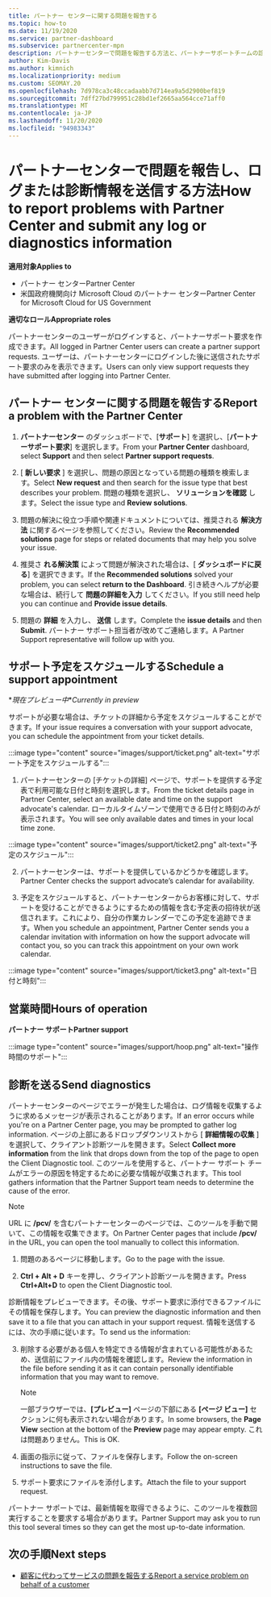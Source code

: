 ```yaml
---
title: パートナー センターに関する問題を報告する
ms.topic: how-to
ms.date: 11/19/2020
ms.service: partner-dashboard
ms.subservice: partnercenter-mpn
description: パートナーセンターで問題を報告する方法と、パートナーサポートチームの診断情報を収集する方法について説明します。
author: Kim-Davis
ms.author: kimnich
ms.localizationpriority: medium
ms.custom: SEOMAY.20
ms.openlocfilehash: 7d978ca3c48ccadaabb7d714ea9a5d2900bef819
ms.sourcegitcommit: 7dff27bd799951c28bd1ef2665aa564cce71aff0
ms.translationtype: MT
ms.contentlocale: ja-JP
ms.lasthandoff: 11/20/2020
ms.locfileid: "94983343"
---
```

# <a name="how-to-report-problems-with-partner-center-and-submit-any-log-or-diagnostics-information"></a><span data-ttu-id="13e3c-103">パートナーセンターで問題を報告し、ログまたは診断情報を送信する方法</span><span class="sxs-lookup"><span data-stu-id="13e3c-103">How to report problems with Partner Center and submit any log or diagnostics information</span></span>

<span data-ttu-id="13e3c-104">**適用対象**</span><span class="sxs-lookup"><span data-stu-id="13e3c-104">**Applies to**</span></span>

- <span data-ttu-id="13e3c-105">パートナー センター</span><span class="sxs-lookup"><span data-stu-id="13e3c-105">Partner Center</span></span>
- <span data-ttu-id="13e3c-106">米国政府機関向け Microsoft Cloud のパートナー センター</span><span class="sxs-lookup"><span data-stu-id="13e3c-106">Partner Center for Microsoft Cloud for US Government</span></span>

<span data-ttu-id="13e3c-107">**適切なロール**</span><span class="sxs-lookup"><span data-stu-id="13e3c-107">**Appropriate roles**</span></span>

<span data-ttu-id="13e3c-108">パートナーセンターのユーザーがログインすると、パートナーサポート要求を作成できます。</span><span class="sxs-lookup"><span data-stu-id="13e3c-108">All logged in Partner Center users can create a partner support requests.</span></span> <span data-ttu-id="13e3c-109">ユーザーは、パートナーセンターにログインした後に送信されたサポート要求のみを表示できます。</span><span class="sxs-lookup"><span data-stu-id="13e3c-109">Users can only view support requests they have submitted after logging into Partner Center.</span></span>

## <a name="report-a-problem-with-the-partner-center"></a><span data-ttu-id="13e3c-110">パートナー センターに関する問題を報告する</span><span class="sxs-lookup"><span data-stu-id="13e3c-110">Report a problem with the Partner Center</span></span>

1. <span data-ttu-id="13e3c-111">**パートナーセンター** のダッシュボードで、[**サポート**] を選択し、[**パートナーサポート要求**] を選択します。</span><span class="sxs-lookup"><span data-stu-id="13e3c-111">From your **Partner Center** dashboard, select **Support** and then select **Partner support requests**.</span></span>

2. <span data-ttu-id="13e3c-112">[ **新しい要求** ] を選択し、問題の原因となっている問題の種類を検索します。</span><span class="sxs-lookup"><span data-stu-id="13e3c-112">Select **New request** and then search for the issue type that best describes your problem.</span></span> <span data-ttu-id="13e3c-113">問題の種類を選択し、 **ソリューションを確認** します。</span><span class="sxs-lookup"><span data-stu-id="13e3c-113">Select the issue type and **Review solutions**.</span></span>

3. <span data-ttu-id="13e3c-114">問題の解決に役立つ手順や関連ドキュメントについては、推奨される **解決方法** に関するページを参照してください。</span><span class="sxs-lookup"><span data-stu-id="13e3c-114">Review the **Recommended solutions** page for steps or related documents that may help you solve your issue.</span></span>

4. <span data-ttu-id="13e3c-115">推奨さ **れる解決策** によって問題が解決された場合は、[ **ダッシュボードに戻る**] を選択できます。</span><span class="sxs-lookup"><span data-stu-id="13e3c-115">If the **Recommended solutions** solved your problem, you can select **return to the Dashboard**.</span></span> <span data-ttu-id="13e3c-116">引き続きヘルプが必要な場合は、続行して **問題の詳細を入力** してください。</span><span class="sxs-lookup"><span data-stu-id="13e3c-116">If you still need help you can continue and **Provide issue details**.</span></span>

5. <span data-ttu-id="13e3c-117">問題の **詳細** を入力し、 **送信** します。</span><span class="sxs-lookup"><span data-stu-id="13e3c-117">Complete the **issue details** and then **Submit**.</span></span> <span data-ttu-id="13e3c-118">パートナー サポート担当者が改めてご連絡します。</span><span class="sxs-lookup"><span data-stu-id="13e3c-118">A Partner Support representative will follow up with you.</span></span>

## <a name="schedule-a-support-appointment"></a><span data-ttu-id="13e3c-119">サポート予定をスケジュールする</span><span class="sxs-lookup"><span data-stu-id="13e3c-119">Schedule a support appointment</span></span> 

<span data-ttu-id="13e3c-120">\**現在プレビュー中*</span><span class="sxs-lookup"><span data-stu-id="13e3c-120">\**Currently in preview*</span></span>

<span data-ttu-id="13e3c-121">サポートが必要な場合は、チケットの詳細から予定をスケジュールすることができます。</span><span class="sxs-lookup"><span data-stu-id="13e3c-121">If your issue requires a conversation with your support advocate, you can schedule the appointment from your ticket details.</span></span>

:::image type="content" source="images/support/ticket.png" alt-text="サポート予定をスケジュールする":::

1.  <span data-ttu-id="13e3c-123">パートナーセンターの [チケットの詳細] ページで、サポートを提供する予定表で利用可能な日付と時刻を選択します。</span><span class="sxs-lookup"><span data-stu-id="13e3c-123">From the ticket details page in Partner Center, select an available date and time on the support advocate's calendar.</span></span> <span data-ttu-id="13e3c-124">ローカルタイムゾーンで使用できる日付と時刻のみが表示されます。</span><span class="sxs-lookup"><span data-stu-id="13e3c-124">You will see only available dates and times in your local time zone.</span></span>

:::image type="content" source="images/support/ticket2.png" alt-text="予定のスケジュール":::

2. <span data-ttu-id="13e3c-126">パートナーセンターは、サポートを提供しているかどうかを確認します。</span><span class="sxs-lookup"><span data-stu-id="13e3c-126">Partner Center checks the support advocate’s  calendar for availability.</span></span>

1. <span data-ttu-id="13e3c-127">予定をスケジュールすると、パートナーセンターからお客様に対して、サポートを受けることができるようにするための情報を含む予定表の招待状が送信されます。これにより、自分の作業カレンダーでこの予定を追跡できます。</span><span class="sxs-lookup"><span data-stu-id="13e3c-127">When you schedule an appointment, Partner Center sends you a calendar invitation with information on how the support advocate will contact you, so you can track this appointment on your own work calendar.</span></span>

:::image type="content" source="images/support/ticket3.png" alt-text="日付と時刻":::

## <a name="hours-of-operation"></a><span data-ttu-id="13e3c-129">営業時間</span><span class="sxs-lookup"><span data-stu-id="13e3c-129">Hours of operation</span></span>

<span data-ttu-id="13e3c-130">**パートナー サポート**</span><span class="sxs-lookup"><span data-stu-id="13e3c-130">**Partner support**</span></span>

:::image type="content" source="images/support/hoop.png" alt-text="操作時間のサポート":::

## <a name="send-diagnostics"></a><span data-ttu-id="13e3c-132">診断を送る</span><span class="sxs-lookup"><span data-stu-id="13e3c-132">Send diagnostics</span></span>

<span data-ttu-id="13e3c-133">パートナーセンターのページでエラーが発生した場合は、ログ情報を収集するように求めるメッセージが表示されることがあります。</span><span class="sxs-lookup"><span data-stu-id="13e3c-133">If an error occurs while you're on a Partner Center page, you may be prompted to gather log information.</span></span> <span data-ttu-id="13e3c-134">ページの上部にあるドロップダウンリストから [ **詳細情報の収集** ] を選択して、クライアント診断ツールを開きます。</span><span class="sxs-lookup"><span data-stu-id="13e3c-134">Select **Collect more information** from the link that drops down from the top of the page to open the Client Diagnostic tool.</span></span> <span data-ttu-id="13e3c-135">このツールを使用すると、パートナー サポート チームがエラーの原因を特定するために必要な情報が収集されます。</span><span class="sxs-lookup"><span data-stu-id="13e3c-135">This tool gathers information that the Partner Support team needs to determine the cause of the error.</span></span> 

>[!NOTE]
><span data-ttu-id="13e3c-136">URL に **/pcv/** を含むパートナーセンターのページでは、このツールを手動で開いて、この情報を収集できます。</span><span class="sxs-lookup"><span data-stu-id="13e3c-136">On Partner Center pages that include **/pcv/** in the URL, you can open the tool manually to collect this information.</span></span>

1. <span data-ttu-id="13e3c-137">問題のあるページに移動します。</span><span class="sxs-lookup"><span data-stu-id="13e3c-137">Go to the page with the issue.</span></span>

2. <span data-ttu-id="13e3c-138">**Ctrl + Alt + D** キーを押し、クライアント診断ツールを開きます。</span><span class="sxs-lookup"><span data-stu-id="13e3c-138">Press **Ctrl+Alt+D** to open the Client Diagnostic tool.</span></span>

<span data-ttu-id="13e3c-139">診断情報をプレビューできます。その後、サポート要求に添付できるファイルにその情報を保存します。</span><span class="sxs-lookup"><span data-stu-id="13e3c-139">You can preview the diagnostic information and then save it to a file that you can attach in your support request.</span></span> <span data-ttu-id="13e3c-140">情報を送信するには、次の手順に従います。</span><span class="sxs-lookup"><span data-stu-id="13e3c-140">To send us the information:</span></span>

3. <span data-ttu-id="13e3c-141">削除する必要がある個人を特定できる情報が含まれている可能性があるため、送信前にファイル内の情報を確認します。</span><span class="sxs-lookup"><span data-stu-id="13e3c-141">Review the information in the file before sending it as it can contain personally identifiable information that you may want to remove.</span></span>

    >[!NOTE]
    ><span data-ttu-id="13e3c-142">一部ブラウザーでは、**[プレビュー]** ページの下部にある **[ページ ビュー]** セクションに何も表示されない場合があります。</span><span class="sxs-lookup"><span data-stu-id="13e3c-142">In some browsers, the **Page View** section at the bottom of the **Preview** page may appear empty.</span></span> <span data-ttu-id="13e3c-143">これは問題ありません。</span><span class="sxs-lookup"><span data-stu-id="13e3c-143">This is OK.</span></span>

4. <span data-ttu-id="13e3c-144">画面の指示に従って、ファイルを保存します。</span><span class="sxs-lookup"><span data-stu-id="13e3c-144">Follow the on-screen instructions to save the file.</span></span>

5. <span data-ttu-id="13e3c-145">サポート要求にファイルを添付します。</span><span class="sxs-lookup"><span data-stu-id="13e3c-145">Attach the file to your support request.</span></span>

<span data-ttu-id="13e3c-146">パートナー サポートでは、最新情報を取得できるように、このツールを複数回実行することを要求する場合があります。</span><span class="sxs-lookup"><span data-stu-id="13e3c-146">Partner Support may ask you to run this tool several times so they can get the most up-to-date information.</span></span>

## <a name="next-steps"></a><span data-ttu-id="13e3c-147">次の手順</span><span class="sxs-lookup"><span data-stu-id="13e3c-147">Next steps</span></span>

- [<span data-ttu-id="13e3c-148">顧客に代わってサービスの問題を報告する</span><span class="sxs-lookup"><span data-stu-id="13e3c-148">Report a service problem on behalf of a customer</span></span>](report-problems-on-behalf-of-a-customer.md)
